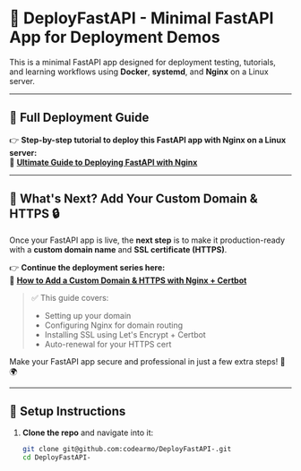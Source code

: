 # 🚀 DeployFastAPI - Minimal FastAPI App for Deployment Demos

This is a minimal FastAPI app designed for deployment testing, tutorials, and learning workflows using **Docker**, **systemd**, and **Nginx** on a Linux server.

---

## 📘 Full Deployment Guide

👉 **Step-by-step tutorial to deploy this FastAPI app with Nginx on a Linux server:**  
🔗 [**Ultimate Guide to Deploying FastAPI with Nginx**](https://www.codearmo.com/python-tutorial/ultimate-guide-deploy-fastapi-app-nginx-linux)

---

## 🧭 What's Next? Add Your Custom Domain & HTTPS 🔒

Once your FastAPI app is live, the **next step** is to make it production-ready with a **custom domain name** and **SSL certificate (HTTPS)**.

👉 **Continue the deployment series here:**  
🔗 [**How to Add a Custom Domain & HTTPS with Nginx + Certbot**](https://www.codearmo.com/python-tutorial/guide-custom-domain-https-app-nginx-cerbot)

> ✅ This guide covers:
> - Setting up your domain
> - Configuring Nginx for domain routing
> - Installing SSL using Let's Encrypt + Certbot  
> - Auto-renewal for your HTTPS cert

Make your FastAPI app secure and professional in just a few extra steps! 🔐🌍

---

## 🔧 Setup Instructions

1. **Clone the repo** and navigate into it:
   ```bash
   git clone git@github.com:codearmo/DeployFastAPI-.git
   cd DeployFastAPI-
